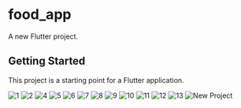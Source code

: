# food_app

A new Flutter project.

## Getting Started

This project is a starting point for a Flutter application.


![1](https://user-images.githubusercontent.com/67558182/121804832-bbd31900-cc61-11eb-81d4-b0845df4f3c2.jpg) ![2](https://user-images.githubusercontent.com/67558182/121804834-bfff3680-cc61-11eb-8b02-aa2bc5918c9b.jpg)
![4](https://user-images.githubusercontent.com/67558182/121804836-c392bd80-cc61-11eb-9e7a-cb1e6ecf6a57.jpg) ![5](https://user-images.githubusercontent.com/67558182/121804840-c5f51780-cc61-11eb-8012-36d918fe8b17.jpg)
![6](https://user-images.githubusercontent.com/67558182/121804841-c7264480-cc61-11eb-8020-97d159b95cec.jpg) ![7](https://user-images.githubusercontent.com/67558182/121804842-c8f00800-cc61-11eb-9f34-e02046bb31a1.jpg)
![8](https://user-images.githubusercontent.com/67558182/121804845-cb526200-cc61-11eb-9060-3179d24c82b9.jpg) ![9](https://user-images.githubusercontent.com/67558182/121804847-cd1c2580-cc61-11eb-9842-84c33831e019.jpg)
![10](https://user-images.githubusercontent.com/67558182/121804850-cee5e900-cc61-11eb-88f0-4149fa6369a5.jpg) ![11](https://user-images.githubusercontent.com/67558182/121804851-d1484300-cc61-11eb-9b0b-aa802c1c9659.jpg)
![12](https://user-images.githubusercontent.com/67558182/121804852-d3120680-cc61-11eb-8a28-3c700c9b0af4.jpg) ![13](https://user-images.githubusercontent.com/67558182/121804855-d4dbca00-cc61-11eb-8ded-d7e12c7ce13d.jpg)
![New Project](https://user-images.githubusercontent.com/67558182/121804999-a6aaba00-cc62-11eb-8446-492f3e6f1950.jpg)

